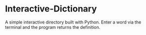 # Interactive-Dictionary
A simple interactive directory built with Python. Enter a word via the terminal and the program returns the definition.
